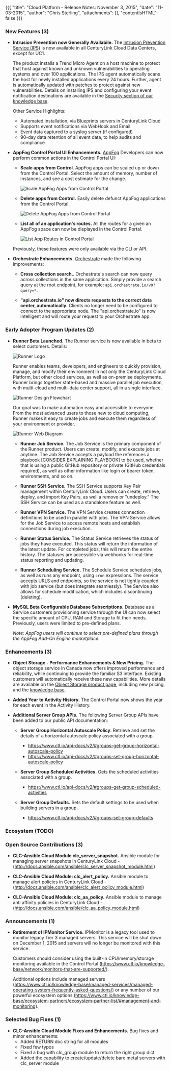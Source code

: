 {{{
"title": "Cloud Platform - Release Notes: November 3, 2015",
"date": "11-03-2015",
"author": "Chris Sterling",
"attachments": [],
"contentIsHTML": false
}}}

### New Features (3)

* __Intrusion Prevention now Generally Availabile.__ The [Intrusion Prevention Service (IPS)](https://www.ctl.io/intrusion-prevention-service/) is now available in all CenturyLink Cloud Data Centers, except for UC1.  

  The product installs a Trend Micro Agent on a host machine to protect that host against known and unknown vulnerabilities to operating systems and over 100 applications. The IPS agent automatically scans the host for newly installed applications every 24 hours. Further, agent is automatically updated with patches to protect against new vulnerabilities. Details on installing IPS and configuring your event notification destinations are available in the [Security section of our knowledge base](https://www.ctl.io/knowledge-base/security/#1).

  Other Service Highlights:
  * Automated installation, via Blueprints servers in CenturyLink Cloud
  * Supports event notifications via WebHook and Email
  * Event data captured to a syslog server (if configured)
  * 90-day data retention of all event data, to help audits and compliance

* __AppFog Control Portal UI Enhancements.__ [AppFog](https://www.ctl.io/appfog/) Developers can now perform common actions in the Control Portal UI:

  * __Scale apps from Control__. AppFog apps can be scaled up or down from the Control Portal. Select the amount of memory, number of instances, and see a cost estimate for the change.

    ![Scale AppFog Apps from Control Portal](../images/2015-11-03_scale-appfog-apps-releasenotes.png)

  * __Delete apps from Control.__ Easily delete defunct AppFog applications from the Control Portal.

    ![Delete AppFog Apps from Control Portal](../images/2015-11-03_delete-appfog-apps-releasenotes.png)

  * __List all of an application's routes.__ All the routes for a given an AppFog space can now be displayed in the Control Portal.

    ![List App Routes in Control Portal](../images/2015-11-03_list-app-routes-releasenotes.png)

  Previously, these features were only available via the CLI or API.

* __Orchestrate Enhancements.__ [Orchestrate](https://www.orchestrate.io/) made the following improvements:

  * __Cross collection search.__. Orchestrate's search can now query across collections in the same application. Simply provide a search query at the root endpoint, for example: `api.orchestrate.io/v0?query=*`.

  * __"api.orchestrate.io" now directs requests to the correct data center, automatically.__ Clients no longer need to be configured to connect to the appropriate node. The "api.orchestrate.io" is now intelligent and will route your request to your Orchestrate app.

### Early Adopter Program Updates (2)

* __Runner Beta Launched.__ The Runner service is now available in beta to select customers. Details:

  ![Runner Logo](../images/2015-11-03_runner-logo-releasenotes.png)

  Runner enables teams, developers, and engineers to quickly provision, manage, and modify their environment in not only the CenturyLink Cloud Platform, but other cloud services, as well as on-premise deployments. Runner brings together state-based and massive parallel job execution, with multi-cloud and multi-data center support, all in a single interface.

    ![Runner Design Flowchart](../images/2015-11-03_runner-flowchart-abstract-releasenotes.jpg)

  Our goal was to make automation easy and accessible to everyone. From the most advanced users to those new to cloud computing, Runner makes it easy to create jobs and execute them regardless of your environment or provider.

    ![Runner Web Diagram](../images/2015-11-03_runner-diagram-web-releasenotes.jpg)

  * __Runner Job Service.__ The Job Service is the primary component of the Runner product.  Users can create, modify, and execute jobs at anytime.  The Job Service accepts a payload the references a playbook [CONSIDER EXPLAINING PLAYBOOK] to be used, whether that is using a public GitHub repository or private (GitHub credentials required), as well as other information like login or bearer token, environments, and so on.

  * __Runner SSH Service.__ The SSH Service supports Key Pair management within CenturyLink Cloud. Users can create, retrieve, deploy, and import Key Pairs, as well a remove or "undeploy." The SSH Service can be used as a standalone feature as well.

  * __Runner VPN Service.__ The VPN Service creates connection definitions to be used in parallel with jobs.  The VPN Service allows for the Job Service to access remote hosts and establish connections during job execution.

  * __Runner Status Service.__ The Status Service retrieves the status of jobs they have executed.  This status will return the information of the latest update.  For completed jobs, this will return the entire history. The statuses are accessible via webhooks for real-time status reporting and updating.

  * __Runner Scheduling Service.__ The Schedule Service schedules jobs, as well as runs any endpoint, using `cron` expressions. The service accepts URLS and endpoints, so the service is not tightly coupled with job service (but does integrate seamlessly). The Service also allows for schedule modification, which includes discontinuing (deleting).

* __MySQL Beta Configurable Database Subscriptions.__ Database as a Service customers provisioning service through the UI can now select the specific amount of CPU, RAM and Storage to fit their needs. Previously, users were limited to pre-defined plans.  

  *Note: AppFog users will continue to select pre-defined plans through the AppFog Add-On Engine marketplace.*

### Enhancements (3)

* __Object Storage - Performance Enhancements & New Pricing.__ The object storage service in Canada now offers improved performance and reliability, while continuing to provide the familiar S3 interface. Existing customers will automatically receive these new capabilities. More details are available on the [Object Storage product page](https://www.ctl.io/object-storage/), including new pricing, and the [knowledge base](https://www.ctl.io/knowledge-base/object-storage).

* __Added Year to Activity History.__ The Control Portal now shows the year for each event in the Activity History.

* __Additional Server Group APIs.__ The following Server Group APIs have been added to our public API documentation:

  * __Server Group Horizontal Autoscale Policy__. Retrieve and set the details of a horizontal autoscale policy associated with a group.
    - https://www.ctl.io/api-docs/v2/#groups-get-group-horizontal-autoscale-policy
    - https://www.ctl.io/api-docs/v2/#groups-set-group-horizontal-autoscale-policy

  * __Server Group Scheduled Activities.__ Gets the scheduled activities associated with a group.
    - https://www.ctl.io/api-docs/v2/#groups-get-group-scheduled-activities

  * __Server Group Defaults.__ Sets the default settings to be used when building servers in a group.
    - https://www.ctl.io/api-docs/v2/#groups-set-group-defaults

### Ecosystem (TODO)

### Open Source Contributions (3)

* __CLC-Ansible Cloud Module clc_server_snapshot.__ Ansible module for managing server snapshots in CenturyLink Cloud - (http://docs.ansible.com/ansible/clc_server_snapshot_module.html)

* __CLC-Ansible Cloud Module: clc_alert_policy.__ Ansible module to manage alert policies in CenturyLink Cloud - (http://docs.ansible.com/ansible/clc_alert_policy_module.html)

* __CLC-Ansible Cloud Module: clc_aa_policy.__ Ansible module to manage anti affinity policies in CenturyLink Cloud -  (http://docs.ansible.com/ansible/clc_aa_policy_module.html)

### Announcements (1)

* __Retirement of IPMonitor Service.__ IPMonitor is a legacy tool used to monitor legacy Tier 3 managed servers. This service will be shut down on December 1, 2015 and servers will no longer be monitored with this service.

  Customers should consider using the built-in CPU/memory/storage monitoring available in the Control Portal (https://www.ctl.io/knowledge-base/network/monitors-that-are-supported/).

  Additional options include managed servers (https://www.ctl.io/knowledge-base/managed-services/managed-operating-system-frequently-asked-questions/) or any number of our powerful ecosystem options (https://www.ctl.io/knowledge-base/ecosystem-partners/ecosystem-partner-list/#management-and-monitoring).

### Selected Bug Fixes (1)

* __CLC-Ansible Cloud Module Fixes and Enhancements.__ Bug fixes and minor enhancements:
  - Added RETURN doc string for all modules
  - Fixed few typos
  - Fixed a bug with clc_group module to return the right group dict
  - Added the capability to create/update/delete bare metal servers with clc_server module

